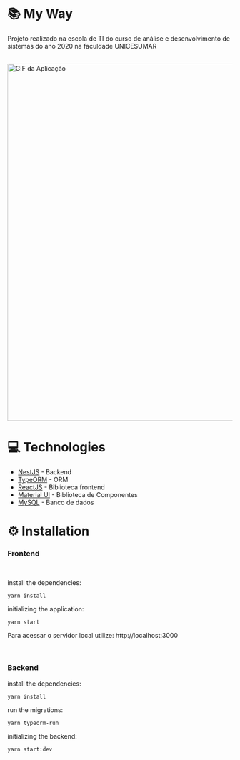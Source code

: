 # 📚 My Way

Projeto realizado na escola de TI do curso de análise e desenvolvimento de sistemas do ano 2020 na faculdade UNICESUMAR

<br>

<img src="https://i.ibb.co/ZcpLWxL/myway.gif" alt="GIF da Aplicação" width="800" heigh="600"/>

# 💻 Technologies

- [NestJS](https://nestjs.com/) - Backend
- [TypeORM](https://typeorm.io/#/) - ORM
- [ReactJS](https://pt-br.reactjs.org/) - Biblioteca frontend
- [Material UI](https://material-ui.com/pt/) - Biblioteca de Componentes
- [MySQL](https://www.mysql.com/) - Banco de dados

# ⚙️ Installation
### Frontend

<br>

install the dependencies:
```
yarn install
```

initializing the application:
```
yarn start
```
Para acessar o servidor local utilize: http://localhost:3000 

<br>

### Backend

install the dependencies:
```
yarn install
```

run the migrations:

```
yarn typeorm-run
```

initializing the backend:
```
yarn start:dev
```
